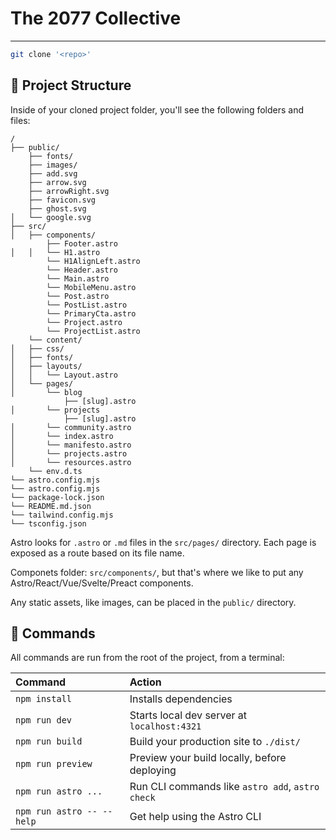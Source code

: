 # The 2077 Collective
---



```sh
git clone '<repo>'
```

## 🚀 Project Structure

Inside of your cloned project folder, you'll see the following folders and files:

```text
/
├── public/
    ├── fonts/
    ├── images/
    ├── add.svg
    ├── arrow.svg
    ├── arrowRight.svg
    ├── favicon.svg
    ├── ghost.svg
│   └── google.svg
├── src/
│   ├── components/
        ├── Footer.astro
│   │   └── H1.astro
        └── H1AlignLeft.astro
        └── Header.astro
        └── Main.astro
        └── MobileMenu.astro
        └── Post.astro
        └── PostList.astro
        └── PrimaryCta.astro
        └── Project.astro
        └── ProjectList.astro
    └── content/
│   ├── css/
│   ├── fonts/
│   ├── layouts/
│   │   └── Layout.astro
│   └── pages/
│       └── blog
            ├── [slug].astro
│       └── projects
            ├── [slug].astro
│       └── community.astro
│       └── index.astro
│       └── manifesto.astro
│       └── projects.astro
│       └── resources.astro
    └── env.d.ts
└── astro.config.mjs
└── astro.config.mjs
└── package-lock.json
└── README.md.json
└── tailwind.config.mjs
└── tsconfig.json
```

Astro looks for `.astro` or `.md` files in the `src/pages/` directory. Each page is exposed as a route based on its file name.

Componets folder: `src/components/`, but that's where we like to put any Astro/React/Vue/Svelte/Preact components.

Any static assets, like images, can be placed in the `public/` directory.

## 🧞 Commands

All commands are run from the root of the project, from a terminal:

| Command                   | Action                                           |
| :------------------------ | :----------------------------------------------- |
| `npm install`             | Installs dependencies                            |
| `npm run dev`             | Starts local dev server at `localhost:4321`      |
| `npm run build`           | Build your production site to `./dist/`          |
| `npm run preview`         | Preview your build locally, before deploying     |
| `npm run astro ...`       | Run CLI commands like `astro add`, `astro check` |
| `npm run astro -- --help` | Get help using the Astro CLI                     |


